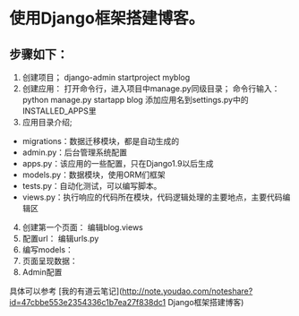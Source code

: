 # 使用Django框架搭建博客。

## 步骤如下：
1. 创建项目；
	django-admin startproject myblog
2. 创建应用：
	打开命令行，进入项目中manage.py同级目录；
	命令行输入：python manage.py startapp blog
	添加应用名到settings.py中的INSTALLED_APPS里
3. 应用目录介绍;
- migrations：数据迁移模块，都是自动生成的
- admin.py：后台管理系统配置
- apps.py：该应用的一些配置，只在Django1.9以后生成
- models.py：数据模块，使用ORM们框架
- tests.py：自动化测试，可以编写脚本。
- views.py：执行响应的代码所在模块，代码逻辑处理的主要地点，主要代码编辑区
4. 创建第一个页面：
	编辑blog.views
5. 配置url：
	编辑urls.py
6. 编写models：
7. 页面呈现数据：
8. Admin配置

具体可以参考 [我的有道云笔记](http://note.youdao.com/noteshare?id=47cbbe553e2354336c1b7ea27f838dc1 Django框架搭建博客)
